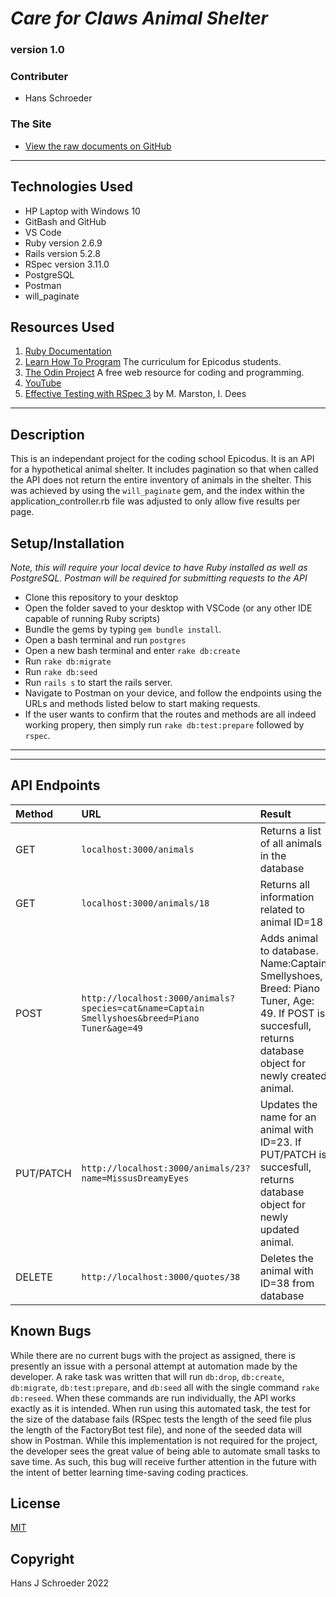 # _Care for Claws Animal Shelter_
### version 1.0

### Contributer
* Hans Schroeder

### The Site
* [View the raw documents on GitHub](https://github.com/hajschroeder/animal_shelter_api)
---

## Technologies Used
* HP Laptop with Windows 10
* GitBash and GitHub
* VS Code
* Ruby version 2.6.9
* Rails version 5.2.8
* RSpec version 3.11.0
* PostgreSQL
* Postman
* will_paginate

## Resources Used
1. [Ruby Documentation](https://ruby-doc.org/) 
1. [Learn How To Program](https://learnhowtoprogram.com) The curriculum for Epicodus students.
1. [The Odin Project](https://theodinproject.com) A free web resource for coding and programming.
1. [YouTube](www.youtube.com)
1. [Effective Testing with RSpec 3](https://pragprog.com/titles/rspec3/effective-testing-with-rspec-3/) by M. Marston, I. Dees

---

## Description

This is an independant project for the coding school Epicodus. It is an API for a hypothetical animal shelter. It includes pagination so that when called the API does not return the entire inventory of animals in the shelter. This was achieved by using the `will_paginate` gem, and the index within the application_controller.rb file was adjusted to only allow five results per page. 

## Setup/Installation
_Note, this will require your local device to have Ruby installed as well as PostgreSQL. Postman will be required for submitting requests to the API_
* Clone this repository to your desktop
* Open the folder saved to your desktop with VSCode (or any other IDE capable of running Ruby scripts)
* Bundle the gems by typing `gem bundle install`. 
* Open a bash terminal and run `postgres`
* Open a new bash terminal and enter `rake db:create`
* Run `rake db:migrate`
* Run `rake db:seed`
* Run `rails s` to start the rails server. 
* Navigate to Postman on your device, and follow the endpoints using the URLs and methods listed below to start making requests. 
* If the user wants to confirm that the routes and methods are all indeed working propery, then simply run `rake db:test:prepare` followed by `rspec`.
___

---


## API Endpoints

| Method       | URL | Result |
| :--- |:---| :---|
|GET | `localhost:3000/animals`| Returns a list of all animals in the database|
|GET | `localhost:3000/animals/18`| Returns all information related to animal ID=18|
|POST|`http://localhost:3000/animals?species=cat&name=Captain Smellyshoes&breed=Piano Tuner&age=49`|Adds animal to database. Name:Captain Smellyshoes, Breed: Piano Tuner, Age: 49. If POST is succesfull, returns database object for newly created animal.|
|PUT/PATCH|`http://localhost:3000/animals/23?name=MissusDreamyEyes`|Updates the name for an animal with ID=23. If PUT/PATCH is succesfull, returns database object for newly updated animal.|
|DELETE|`http://localhost:3000/quotes/38`|Deletes the animal with ID=38 from database|

## Known Bugs
While there are no current bugs with the project as assigned, there is presently an issue with a personal attempt at automation made by the developer. A rake task was written that will run `db:drop`, `db:create`, `db:migrate`, `db:test:prepare`, and `db:seed` all with the single command `rake db:reseed`. When these commands are run individually, the API works exactly as it is intended. When run using this automated task, the test for the size of the database fails (RSpec tests the length of the seed file plus the length of the FactoryBot test file), and none of the seeded data will show in Postman. While this implementation is not required for the project, the developer sees the great value of being able to automate small tasks to save time. As such, this bug will receive further attention in the future with the intent of better learning time-saving coding practices. 



## License 
[MIT](https://choosealicense.com/licenses/mit/)

## Copyright
Hans J Schroeder 2022